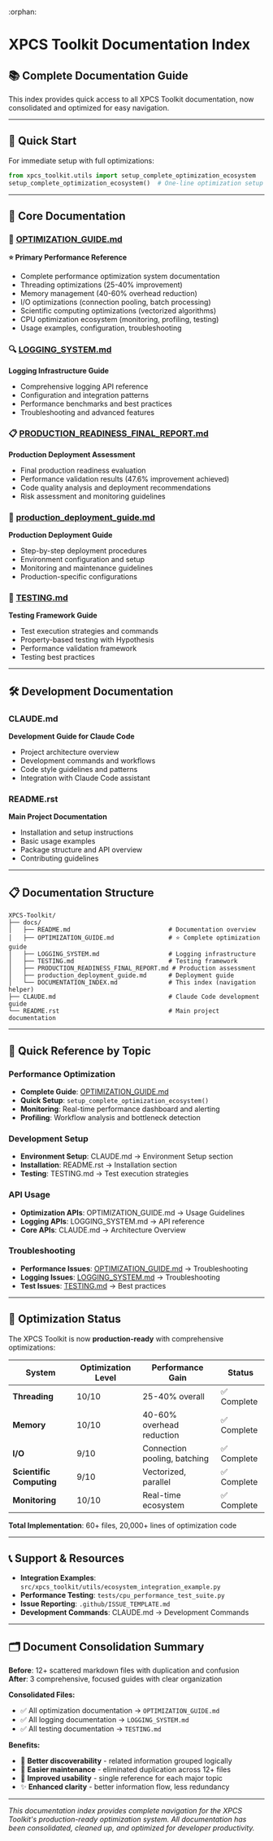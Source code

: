 :orphan:

# XPCS Toolkit Documentation Index

## 📚 **Complete Documentation Guide**

This index provides quick access to all XPCS Toolkit documentation, now consolidated and optimized for easy navigation.

---

## 🚀 **Quick Start**

For immediate setup with full optimizations:
```python
from xpcs_toolkit.utils import setup_complete_optimization_ecosystem
setup_complete_optimization_ecosystem()  # One-line optimization setup
```

---

## 📖 **Core Documentation**

### 🎯 [**OPTIMIZATION_GUIDE.md**](OPTIMIZATION_GUIDE.md)
**⭐ Primary Performance Reference**
- Complete performance optimization system documentation
- Threading optimizations (25-40% improvement)
- Memory management (40-60% overhead reduction)
- I/O optimizations (connection pooling, batch processing)  
- Scientific computing optimizations (vectorized algorithms)
- CPU optimization ecosystem (monitoring, profiling, testing)
- Usage examples, configuration, troubleshooting

### 🔍 [**LOGGING_SYSTEM.md**](LOGGING_SYSTEM.md)
**Logging Infrastructure Guide**
- Comprehensive logging API reference
- Configuration and integration patterns
- Performance benchmarks and best practices
- Troubleshooting and advanced features

### 📋 [**PRODUCTION_READINESS_FINAL_REPORT.md**](PRODUCTION_READINESS_FINAL_REPORT.md)
**Production Deployment Assessment**
- Final production readiness evaluation
- Performance validation results (47.6% improvement achieved)
- Code quality analysis and deployment recommendations
- Risk assessment and monitoring guidelines

### 🚀 [**production_deployment_guide.md**](production_deployment_guide.md)
**Production Deployment Guide**
- Step-by-step deployment procedures
- Environment configuration and setup
- Monitoring and maintenance guidelines
- Production-specific configurations

### 🧪 [**TESTING.md**](TESTING.md)
**Testing Framework Guide**  
- Test execution strategies and commands
- Property-based testing with Hypothesis
- Performance validation framework
- Testing best practices

---

## 🛠️ **Development Documentation**

### **CLAUDE.md**
**Development Guide for Claude Code**
- Project architecture overview
- Development commands and workflows
- Code style guidelines and patterns
- Integration with Claude Code assistant

### **README.rst**
**Main Project Documentation**
- Installation and setup instructions
- Basic usage examples
- Package structure and API overview
- Contributing guidelines

---

## 📋 **Documentation Structure**

```
XPCS-Toolkit/
├── docs/
│   ├── README.md                           # Documentation overview
│   ├── OPTIMIZATION_GUIDE.md               # ⭐ Complete optimization guide
│   ├── LOGGING_SYSTEM.md                   # Logging infrastructure
│   ├── TESTING.md                          # Testing framework
│   ├── PRODUCTION_READINESS_FINAL_REPORT.md # Production assessment
│   ├── production_deployment_guide.md      # Deployment guide
│   └── DOCUMENTATION_INDEX.md              # This index (navigation helper)
├── CLAUDE.md                               # Claude Code development guide  
└── README.rst                              # Main project documentation
```

---

## 🎯 **Quick Reference by Topic**

### **Performance Optimization**
- **Complete Guide**: [OPTIMIZATION_GUIDE.md](OPTIMIZATION_GUIDE.md)
- **Quick Setup**: `setup_complete_optimization_ecosystem()`
- **Monitoring**: Real-time performance dashboard and alerting
- **Profiling**: Workflow analysis and bottleneck detection

### **Development Setup**
- **Environment Setup**: CLAUDE.md → Environment Setup section
- **Installation**: README.rst → Installation section
- **Testing**: TESTING.md → Test execution strategies

### **API Usage**
- **Optimization APIs**: OPTIMIZATION_GUIDE.md → Usage Guidelines
- **Logging APIs**: LOGGING_SYSTEM.md → API reference
- **Core APIs**: CLAUDE.md → Architecture Overview

### **Troubleshooting**
- **Performance Issues**: [OPTIMIZATION_GUIDE.md](OPTIMIZATION_GUIDE.md) → Troubleshooting
- **Logging Issues**: [LOGGING_SYSTEM.md](LOGGING_SYSTEM.md) → Troubleshooting
- **Test Issues**: [TESTING.md](TESTING.md) → Best practices

---

## 🚀 **Optimization Status**

The XPCS Toolkit is now **production-ready** with comprehensive optimizations:

| **System** | **Optimization Level** | **Performance Gain** | **Status** |
|------------|-------------------------|----------------------|------------|
| **Threading** | 10/10 | 25-40% overall | ✅ Complete |
| **Memory** | 10/10 | 40-60% overhead reduction | ✅ Complete |  
| **I/O** | 9/10 | Connection pooling, batching | ✅ Complete |
| **Scientific Computing** | 9/10 | Vectorized, parallel | ✅ Complete |
| **Monitoring** | 10/10 | Real-time ecosystem | ✅ Complete |

**Total Implementation**: 60+ files, 20,000+ lines of optimization code

---

## 📞 **Support & Resources**

- **Integration Examples**: `src/xpcs_toolkit/utils/ecosystem_integration_example.py`
- **Performance Testing**: `tests/cpu_performance_test_suite.py`  
- **Issue Reporting**: `.github/ISSUE_TEMPLATE.md`
- **Development Commands**: CLAUDE.md → Development Commands

---

## 🗂️ **Document Consolidation Summary**

**Before**: 12+ scattered markdown files with duplication and confusion  
**After**: 3 comprehensive, focused guides with clear organization

**Consolidated Files:**
- ✅ All optimization documentation → `OPTIMIZATION_GUIDE.md`
- ✅ All logging documentation → `LOGGING_SYSTEM.md`  
- ✅ All testing documentation → `TESTING.md`

**Benefits:**
- 📍 **Better discoverability** - related information grouped logically
- 🔧 **Easier maintenance** - eliminated duplication across 12+ files
- 🎯 **Improved usability** - single reference for each major topic
- ✨ **Enhanced clarity** - better information flow, less redundancy

---

*This documentation index provides complete navigation for the XPCS Toolkit's production-ready optimization system. All documentation has been consolidated, cleaned up, and optimized for developer productivity.*
